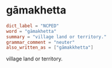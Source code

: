 # gāmakhetta

``` toml
dict_label = "NCPED"
word = "gāmakhetta"
summary = "village land or territory."
grammar_comment = "neuter"
also_written_as = ["gāmakkhetta"]
```

village land or territory.

